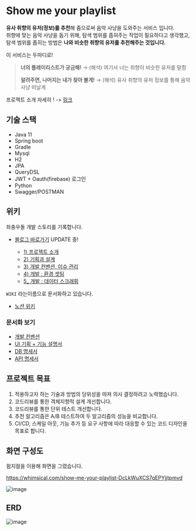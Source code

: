 # Show me your playlist

**유사 취향의 유저(정보)를 추천**해 줌으로써 음악 사냥을 도와주는 서비스 입니다.  
취향에 맞는 음악 사냥을 돕기 위해, 탐색 범위를 좁혀주는 작업이 필요하다고 생각했고,  
 탐색 범위를 좁히는 방법은 **나와 비슷한 취향의 유저를 추천해주는 것입니다.**

이 서비스는 두마디로!

> **너의 플레이리스트가 궁금해!**
> → (해석) 여기서 너는 취향이 비슷한 유저를 말함
>
> **알려주면, 나머지는 내가 찾아 볼게!**
> → (해석) 유사 취향의 유저 정보를 통해 음악 사냥 떠날게

프로젝트 소개 자세히 ! -> [링크](https://sebiblog.tistory.com/37?category=555906)

## 기술 스택

- Java 11
- Spring boot
- Gradle
- Mysql
- H2
- JPA
- QueryDSL
- JWT + Oauth(firebase) 로그인 
- Python
- Swagger/POSTMAN



## 위키

좌충우돌 개발 스토리를 기록합니다.

- [블로그 바로가기](https://sebiblog.tistory.com/category/Project/show%20me%20your%20playlist) UPDATE 중!

  - [1)  프로젝트 소개](https://sebiblog.tistory.com/37?category=555906)
  - [2) 기획과 설계](https://sebiblog.tistory.com/38?category=555906)
  - [3) 개발 컨벤션, 이슈 관리](https://sebiblog.tistory.com/39?category=555906)
  - [4) 개발 : 환경 셋팅](https://sebiblog.tistory.com/40?category=555906)
  - [5_ 개발 : 데이터 스크래핑](https://sebiblog.tistory.com/41?category=555906)

  

`WIKI` 라는이름으로 문서화하고 있습니다.

- [노션 위키](https://lean-owner-437.notion.site/show-me-your-playlist-0ab86888200945a6a703003cc4a20fdb)



### 문서화 보기

- [개발 컨벤션](https://lean-owner-437.notion.site/UI-5d0192046c6740c0830a43582b6f2879)
- [UI 기획 + 기능 설명서](https://lean-owner-437.notion.site/UI-5d0192046c6740c0830a43582b6f2879)
- [DB 명세서](https://lean-owner-437.notion.site/DB-20447f092be74a859ee87b78e65075a2)
- [API 명세서](https://lean-owner-437.notion.site/API-24ce38080448489198ee3b7f1c0e6ffd)



## 프로젝트 목표

1. 적용하고자 하는 기술과 방법의 당위성을 따져 의사 결정하려고 노력했습니다.
2. 코드리뷰를 통한 객체지향적 설계 개선합니다.
3. 코드리뷰를 통한 단위 테스트 개선합니다.
4. 추천 알고리즘은 A/B 테스트하여 두 알고리즘의 성능을 비교합니다.
5. CI/CD, 스케일 아웃, 기능 추가 등 요구 사항에 따라 대응할 수 있는 코드 디자인을 목표로 합니다.



## 화면 구성도

윔지컬을 이용해 화면을 그렸습니다.

https://whimsical.com/show-me-your-playlist-DcLkWuXCS7qEPYjjtpmvd

![image](https://user-images.githubusercontent.com/93963499/167527617-93f6906c-001d-4f91-8313-29f05e2bba4d.png)



## ERD

![image](https://user-images.githubusercontent.com/93963499/167527694-e2943dbf-cbbb-412b-bc41-72e41423043d.png)
